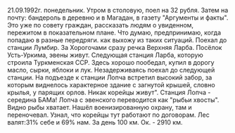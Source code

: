 

21.09.1992г. понедельник.
Утром в столовую, поел на 32 рубля. Затем на почту: бандероль в деревню и в Магадан, в газету "Аргументы и факты". Это уже по совету граждан, рассказать людям о увиденном, пережитом в показательном плане. Что думаю, предпринимаю, когда  попадаю в разные передряги. как выхожу из таких ситуаций.
   Поехал до станции Лумбир. За Хорогочами сразу речка Верхняя Ларба. Посёлок Усть-Уркима, эвены живут. Следующая станция Ларба, которую строила Туркменская ССР. Здесь хорошо пообедал, купил в дорогу масло, сырки, яблоки и лук. Незадерживаясь поехал до следующей станции.
   На подъезде к станции Лопча встретил высокий забор, за которым виднелось характерное здание с загнутой крышей, словно крылья, у парящих орлов. Никак корейцы живут". Станция Лопча - середина БАМа! Лопча с эвенского переводится как "рыбьи хвосты". Видно рыбы хватает. Нашёл военизированную охрану, там и переночевал. Узнал, что корейцы тут работают по договорам. Лес валят:31% себе и 69% нам.
  За день 100 км. Ок. - 2910 км.
